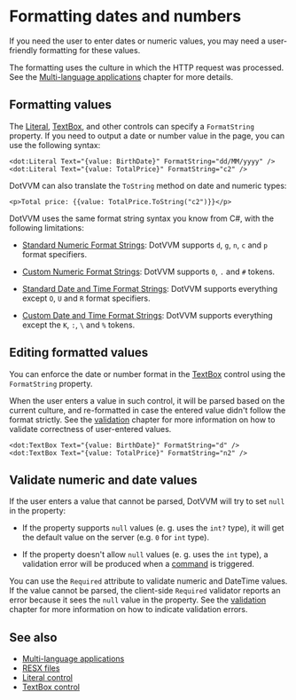 # Formatting dates and numbers

If you need the user to enter dates or numeric values, you may need a user-friendly formatting for these values.

The formatting uses the culture in which the HTTP request was processed. See the [Multi-language applications](multi-language-applications) chapter for more details.

## Formatting values

The [Literal](~/controls/builtin/Literal), [TextBox](~/controls/builtin/TextBox), and other controls can specify a `FormatString` property. If you need to output a date or number value in the page, you can use the following syntax:

```DOTHTML
<dot:Literal Text="{value: BirthDate}" FormatString="dd/MM/yyyy" />
<dot:Literal Text="{value: TotalPrice}" FormatString="c2" />
```

DotVVM can also translate the `ToString` method on date and numeric types:

```DOTHTML
<p>Total price: {{value: TotalPrice.ToString("c2")}}</p>
```

DotVVM uses the same format string syntax you know from C#, with the following limitations:

* [Standard Numeric Format Strings](https://docs.microsoft.com/en-us/dotnet/standard/base-types/standard-numeric-format-strings): DotVVM supports `d`, `g`, `n`, `c` and `p` format specifiers.

* [Custom Numeric Format Strings](https://docs.microsoft.com/en-us/dotnet/standard/base-types/custom-numeric-format-strings): DotVVM supports `0`, `.` and `#` tokens.

* [Standard Date and Time Format Strings](https://docs.microsoft.com/en-us/dotnet/standard/base-types/standard-date-and-time-format-strings): DotVVM supports everything except `O`, `U` and `R` format specifiers.

* [Custom Date and Time Format Strings](https://docs.microsoft.com/en-us/dotnet/standard/base-types/custom-date-and-time-format-strings): DotVVM supports everything except the `K`, `:`, `\` and `%` tokens.

## Editing formatted values

You can enforce the date or number format in the [TextBox](~/controls/builtin/TextBox) control using the `FormatString` property. 

When the user enters a value in such control, it will be parsed based on the current culture, and re-formatted in case the entered value didn't follow the format strictly. See the [validation](~/pages/concepts/validation/overview) chapter for more information on how to validate correctness of user-entered values.

```DOTHTML
<dot:TextBox Text="{value: BirthDate}" FormatString="d" />
<dot:TextBox Text="{value: TotalPrice}" FormatString="n2" />
```

## Validate numeric and date values

If the user enters a value that cannot be parsed, DotVVM will try to set `null` in the property:

* If the property supports `null` values (e. g. uses the `int?` type), it will get the default value on the server (e.g. `0` for `int` type).

* If the property doesn't allow `null` values (e. g. uses the `int` type), a validation error will be produced when a [command](~/pages/concepts/respond-to-user-actions/commands) is triggered. 

You can use the `Required` attribute to validate numeric and DateTime values. If the value cannot be parsed, the client-side `Required` validator reports an error because it sees the `null` value in the property. See the [validation](~/pages/concepts/validation/overview) chapter for more information on how to indicate validation errors.

## See also

* [Multi-language applications](multi-language-applications)
* [RESX files](resx-files)
* [Literal control](~/controls/builtin/Literal)
* [TextBox control](~/controls/builtin/TextBox)